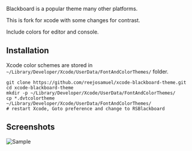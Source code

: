 Blackboard is a popular theme many other platforms.

This is fork for xcode with some changes for contrast.

Include colors for editor and console.


Installation
------------

Xcode color schemes are stored in `~/Library/Developer/Xcode/UserData/FontAndColorThemes/` folder.

    git clone https://github.com/reejosamuel/xcode-blackboard-theme.git
    cd xcode-blackboard-theme
    mkdir -p ~/Library/Developer/Xcode/UserData/FontAndColorThemes/
    cp *.dvtcolortheme ~/Library/Developer/Xcode/UserData/FontAndColorThemes/
    # restart Xcode, Goto preference and change to RSBlackboard


Screenshots
----

![Sample](https://raw.githubusercontent.com/reejosamuel/xcode-blackboard-theme/master/screenshot1.png)
